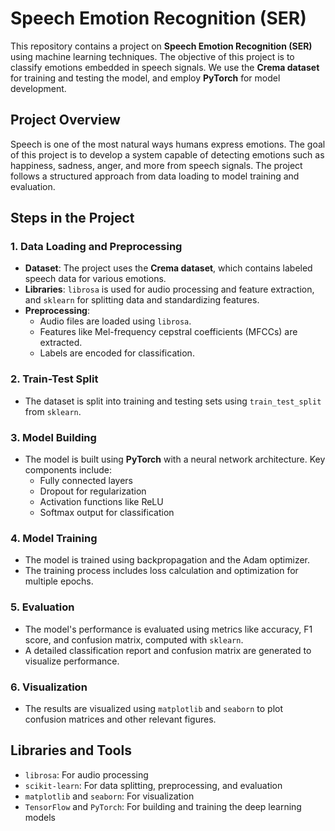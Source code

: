 # Speech Emotion Recognition (SER)

This repository contains a project on **Speech Emotion Recognition (SER)** using machine learning techniques. The objective of this project is to classify emotions embedded in speech signals. We use the **Crema dataset** for training and testing the model, and employ **PyTorch** for model development.

## Project Overview

Speech is one of the most natural ways humans express emotions. The goal of this project is to develop a system capable of detecting emotions such as happiness, sadness, anger, and more from speech signals. The project follows a structured approach from data loading to model training and evaluation.

## Steps in the Project

### 1. Data Loading and Preprocessing
- **Dataset**: The project uses the **Crema dataset**, which contains labeled speech data for various emotions.
- **Libraries**: `librosa` is used for audio processing and feature extraction, and `sklearn` for splitting data and standardizing features.
- **Preprocessing**:
  - Audio files are loaded using `librosa`.
  - Features like Mel-frequency cepstral coefficients (MFCCs) are extracted.
  - Labels are encoded for classification.

### 2. Train-Test Split
- The dataset is split into training and testing sets using `train_test_split` from `sklearn`.

### 3. Model Building
- The model is built using **PyTorch** with a neural network architecture. Key components include:
  - Fully connected layers
  - Dropout for regularization
  - Activation functions like ReLU
  - Softmax output for classification

### 4. Model Training
- The model is trained using backpropagation and the Adam optimizer.
- The training process includes loss calculation and optimization for multiple epochs.

### 5. Evaluation
- The model's performance is evaluated using metrics like accuracy, F1 score, and confusion matrix, computed with `sklearn`.
- A detailed classification report and confusion matrix are generated to visualize performance.

### 6. Visualization
- The results are visualized using `matplotlib` and `seaborn` to plot confusion matrices and other relevant figures.

## Libraries and Tools
- `librosa`: For audio processing
- `scikit-learn`: For data splitting, preprocessing, and evaluation
- `matplotlib` and `seaborn`: For visualization
- `TensorFlow` and `PyTorch`: For building and training the deep learning models
